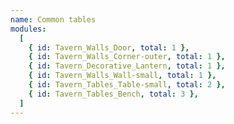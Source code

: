 ```yaml
---
name: Common tables
modules:
  [
    { id: Tavern_Walls_Door, total: 1 },
    { id: Tavern_Walls_Corner-outer, total: 1 },
    { id: Tavern_Decorative_Lantern, total: 1 },
    { id: Tavern_Walls_Wall-small, total: 1 },
    { id: Tavern_Tables_Table-small, total: 2 },
    { id: Tavern_Tables_Bench, total: 3 },
  ]
---
```

